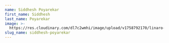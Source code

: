 ```yaml
---
name: Siddhesh Poyarekar
first_name: Siddhesh
last_name: Poyarekar
image: >-
  https://res.cloudinary.com/dl7c2wmhi/image/upload/v1758792170/linaro-website/images/author/siddhesh-poyarekar
slug_name: siddhesh-poyarekar
---
```


